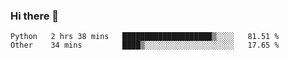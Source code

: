 ### Hi there 👋

<!--START_SECTION:waka-->

```text
Python   2 hrs 38 mins   ████████████████████▒░░░░   81.51 %
Other    34 mins         ████▒░░░░░░░░░░░░░░░░░░░░   17.65 %
```

<!--END_SECTION:waka-->

<!--
**Jonas-VanHaeken/Jonas-VanHaeken** is a ✨ _special_ ✨ repository because its `README.md` (this file) appears on your GitHub profile.

Here are some ideas to get you started:

- 🔭 I’m currently working on ...
- 🌱 I’m currently learning ...
- 👯 I’m looking to collaborate on ...
- 🤔 I’m looking for help with ...
- 💬 Ask me about ...
- 📫 How to reach me: ...
- 😄 Pronouns: ...
- ⚡ Fun fact: ...
-->
